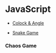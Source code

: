 # JavaScript

* [Colock & Angle](https://bishoy-magdy.github.io/JavaScript/clock/clock.html)

* [Snake Game](https://bishoy-magdy.github.io/JavaScript/Snake/Snake.html)

### Chaos Game
